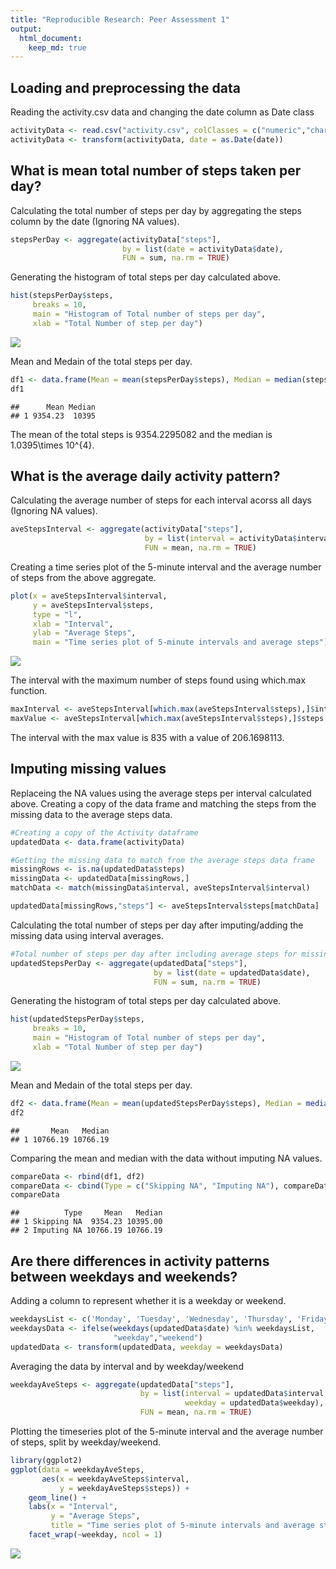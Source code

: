 ```yaml
---
title: "Reproducible Research: Peer Assessment 1"
output: 
  html_document:
    keep_md: true
---
```



## Loading and preprocessing the data
Reading the activity.csv data and changing the date column as Date class

```r
activityData <- read.csv("activity.csv", colClasses = c("numeric","character", "numeric"))
activityData <- transform(activityData, date = as.Date(date))
```


## What is mean total number of steps taken per day?
Calculating the total number of steps per day by aggregating the steps column by the date (Ignoring NA values).

```r
stepsPerDay <- aggregate(activityData["steps"], 
                         by = list(date = activityData$date), 
                         FUN = sum, na.rm = TRUE)
```
Generating the histogram of total steps per day calculated above.

```r
hist(stepsPerDay$steps,
     breaks = 10,
     main = "Histogram of Total number of steps per day",
     xlab = "Total Number of step per day")
```

![](PA1_template_files/figure-html/unnamed-chunk-3-1.png)<!-- -->

Mean and Medain of the total steps per day.

```r
df1 <- data.frame(Mean = mean(stepsPerDay$steps), Median = median(stepsPerDay$steps))
df1
```

```
##      Mean Median
## 1 9354.23  10395
```
The mean of the total steps is 9354.2295082 and the median is 1.0395\times 10^{4}.

## What is the average daily activity pattern?
Calculating the average number of steps for each interval acorss all days (Ignoring NA values).

```r
aveStepsInterval <- aggregate(activityData["steps"], 
                              by = list(interval = activityData$interval), 
                              FUN = mean, na.rm = TRUE)
```
Creating a time series plot of the 5-minute interval and the average number of steps from the above aggregate. 

```r
plot(x = aveStepsInterval$interval,
     y = aveStepsInterval$steps,
     type = "l",
     xlab = "Interval",
     ylab = "Average Steps",
     main = "Time series plot of 5-minute intervals and average steps")
```

![](PA1_template_files/figure-html/unnamed-chunk-6-1.png)<!-- -->

The interval with the maximum number of steps found using which.max function.

```r
maxInterval <- aveStepsInterval[which.max(aveStepsInterval$steps),]$interval
maxValue <- aveStepsInterval[which.max(aveStepsInterval$steps),]$steps
```
The interval with the max value is 835 with a value of 206.1698113.
## Imputing missing values
Replaceing the NA values using the average steps per interval calculated above. Creating a copy of the data frame and matching the steps from the missing data to the average steps data.

```r
#Creating a copy of the Activity dataframe
updatedData <- data.frame(activityData)

#Getting the missing data to match from the average steps data frame
missingRows <- is.na(updatedData$steps)
missingData <- updatedData[missingRows,]
matchData <- match(missingData$interval, aveStepsInterval$interval)

updatedData[missingRows,"steps"] <- aveStepsInterval$steps[matchData]
```
Calculating the total number of steps per day after imputing/adding the missing data using interval averages.

```r
#Total number of steps per day after including average steps for missing data
updatedStepsPerDay <- aggregate(updatedData["steps"], 
                                by = list(date = updatedData$date), 
                                FUN = sum, na.rm = TRUE)
```
Generating the histogram of total steps per day calculated above.

```r
hist(updatedStepsPerDay$steps,
     breaks = 10,
     main = "Histogram of Total number of steps per day",
     xlab = "Total Number of step per day")
```

![](PA1_template_files/figure-html/unnamed-chunk-10-1.png)<!-- -->

Mean and Medain of the total steps per day.

```r
df2 <- data.frame(Mean = mean(updatedStepsPerDay$steps), Median = median(updatedStepsPerDay$steps))
df2
```

```
##       Mean   Median
## 1 10766.19 10766.19
```
Comparing the mean and median with the data without imputing NA values.

```r
compareData <- rbind(df1, df2)
compareData <- cbind(Type = c("Skipping NA", "Imputing NA"), compareData)
compareData
```

```
##          Type     Mean   Median
## 1 Skipping NA  9354.23 10395.00
## 2 Imputing NA 10766.19 10766.19
```
## Are there differences in activity patterns between weekdays and weekends?
Adding a column to represent whether it is a weekday or weekend.

```r
weekdaysList <- c('Monday', 'Tuesday', 'Wednesday', 'Thursday', 'Friday')
weekdaysData <- ifelse(weekdays(updatedData$date) %in% weekdaysList,
                       "weekday","weekend")
updatedData <- transform(updatedData, weekday = weekdaysData)
```
Averaging the data by interval and by weekday/weekend

```r
weekdayAveSteps <- aggregate(updatedData["steps"], 
                             by = list(interval = updatedData$interval,
                                       weekday = updatedData$weekday),
                             FUN = mean, na.rm = TRUE)
```
Plotting the timeseries plot of the 5-minute interval and the average number of steps, split by weekday/weekend.

```r
library(ggplot2)
ggplot(data = weekdayAveSteps, 
       aes(x = weekdayAveSteps$interval, 
           y = weekdayAveSteps$steps)) + 
    geom_line() + 
    labs(x = "Interval", 
         y = "Average Steps", 
         title = "Time series plot of 5-minute intervals and average steps") +
    facet_wrap(~weekday, ncol = 1)
```

![](PA1_template_files/figure-html/unnamed-chunk-15-1.png)<!-- -->
